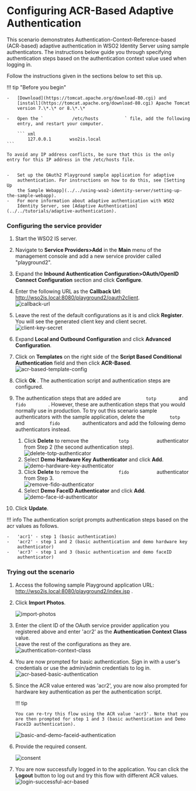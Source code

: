 # Configuring ACR-Based Adaptive Authentication

This scenario demonstrates Authentication-Context-Reference-based
(ACR-based) adaptive authentication in WSO2 Identity Server using sample
authenticators. The instructions below guide you through specifying
authentication steps based on the authentication context value used when
logging in.

Follow the instructions given in the sections below to set this up.

!!! tip "Before you begin"
    
    -   [Download](https://tomcat.apache.org/download-80.cgi) and
        [install](https://tomcat.apache.org/download-80.cgi) Apache Tomcat
        version 7.\*.\* or 8.\*.\*
    
    -   Open the `           /etc/hosts          ` file, add the following
        entry, and restart your computer.
    
        ``` xml
            127.0.0.1       wso2is.local
    ```

    To avoid any IP address conflicts, be sure that this is the only
    entry for this IP address in the /etc/hosts file.


	-   Set up the OAuth2 Playground sample application for adaptive
		authentication. For instructions on how to do this, see [Setting Up
		the Sample Webapp](../../using-wso2-identity-server/setting-up-the-sample-webapp).
	-   For more information about adaptive authentication with WSO2
		Identity Server, see [Adaptive Authentication](../../tutorials/adaptive-authentication).


### Configuring the service provider

1.  Start the WSO2 IS server.
2.  Navigate to **Service Providers\>Add** in the **Main** menu of the
    management console and add a new service provider called
    "playground2".
3.  Expand the **Inbound Authentication Configuration\>OAuth/OpenID
    Connect Configuration** section and click **Configure**.  
4.  Enter the following URL as the **Callback Url**:
    <http://wso2is.local:8080/playground2/oauth2client>.  
    ![callback-url](../../assets/img/tutorials/callback-url.png)
5.  Leave the rest of the default configurations as it is and click
    **Register**. You will see the generated client key and client
    secret.  
    ![client-key-secret](../../assets/img/tutorials/client-key-secret.png)
6.  Expand **Local and Outbound Configuration** and click **Advanced
    Configuration**.
7.  Click on **Templates** on the right side of the **Script Based
    Conditional Authentication** field and then click **ACR-Based**.  
    ![acr-based-template-config](../../assets/img/tutorials/acr-based-template-config.png)
8.  Click **Ok** . The authentication script and authentication steps
    are configured.

9.  The authentication steps that are added are
    `          totp         ` and `          fido         ` . However,
    these are authentication steps that you would normally use in
    production. To try out this scenario sample authenticators with the
    sample application, delete the `          totp         ` and
    `          fido         ` authenticators and add the following demo
    authenticators instead.   
    
    1.  Click **Delete** to remove the `            totp           `
        authenticator from Step 2 (the second authentication step).  
        ![delete-totp-authenticator](../../assets/img/tutorials/delete-totp-authenticator.png)
    2.  Select **Demo Hardware Key Authenticator** and click **Add**.  
        ![demo-hardware-key-authenticator](../../assets/img/tutorials/demo-hardware-key-authenticator.png)
    3.  Click **Delete** to remove the `            fido           `
        authenticator from Step 3.  
        ![remove-fido-authenticator](../../assets/img/tutorials/remove-fido-authenticator.png)
    4.  Select **Demo FaceID Authenticator** and click **Add**.  
        ![demo-face-id-authenticator](../../assets/img/tutorials/demo-face-id-authenticator.png)
        
10. Click **Update**.


!!! info
	The authentication script prompts authentication steps based on the acr
	values as follows.
	
	-   'acr1' - step 1 (basic authentication)
	-   'acr2' - step 1 and 2 (basic authentication and demo hardware key
		authenticator)
	-   'acr3' - step 1 and 3 (basic authentication and demo faceID
		authenticator)

### Trying out the scenario

1.  Access the following sample Playground application URL:
    <http://wso2is.local:8080/playground2/index.jsp> .  
2.  Click **Import Photos**.  

    ![import-photos](../../assets/img/tutorials/import-photos.png)
    
3.  Enter the client ID of the OAuth service provider application you
    registered above and enter 'acr2' as the **Authentication Context
    Class** value.  
    Leave the rest of the configurations as they are.  
    ![authentication-context-class](../../assets/img/tutorials/authentication-context-class.png)
4.  You are now prompted for basic authentication. Sign in with a user's
    credentials or use the admin/admin credentials to log in.  
    ![acr-based-basic-authentication](../../assets/img/tutorials/acr-based-basic-authentication.png)
5.  Since the ACR value entered was 'acr2', you are now also prompted
    for hardware key authentication as per the authentication script.

    !!! tip
    
        You can re-try this flow using the ACR value 'acr3'. Note that you
        are then prompted for step 1 and 3 (basic authentication and Demo
        FaceID authentication).
    
    ![basic-and-demo-faceid-authentication](../../assets/img/tutorials/basic-and-demo-faceid-authentication.png)

6.  Provide the required consent.  

    ![consent](../../assets/img/tutorials/consent.png)	
    
7.  You are now successfully logged in to the application. You can click
    the **Logout** button to log out and try this flow with different
    ACR values.  
    ![login-successful-acr-based](../../assets/img/tutorials/login-successful-acr-based.png)
